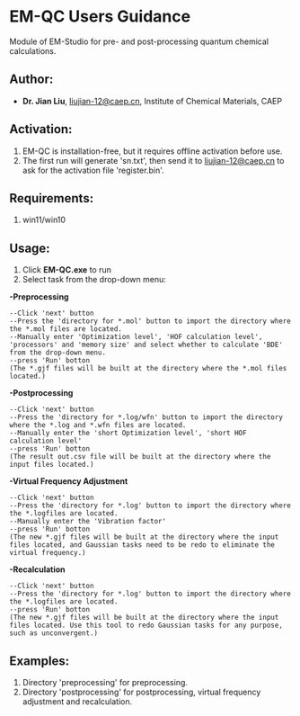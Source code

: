 # **EM-QC Users Guidance** #
Module of EM-Studio for pre- and post-processing quantum chemical calculations. 

## Author: ##
- **Dr. Jian Liu**, liujian-12@caep.cn, Institute of Chemical Materials, CAEP
## Activation: ##
1. EM-QC is installation-free, but it requires offline activation before use. 
2. The first run will generate 'sn.txt', then send it to liujian-12@caep.cn to ask for the activation file 'register.bin'.

## Requirements:  ##
1. win11/win10
## Usage: ##
1. Click **EM-QC.exe** to run
2. Select task from the drop-down menu:

**-Preprocessing**

    --Click 'next' button    
    --Press the 'directory for *.mol' button to import the directory where the *.mol files are located.
    --Manually enter 'Optimization level', 'HOF calculation level', 'processors' and 'memory size' and select whether to calculate 'BDE' from the drop-down menu.
    --press 'Run' botton
    (The *.gjf files will be built at the directory where the *.mol files located.)
**-Postprocessing**

    --Click 'next' button
    --Press the 'directory for *.log/wfn' button to import the directory where the *.log and *.wfn files are located.
    --Manually enter the 'short Optimization level', 'short HOF calculation level'
    --press 'Run' botton
    (The result out.csv file will be built at the directory where the input files located.)

**-Virtual Frequency Adjustment**

    --Click 'next' button
    --Press the 'directory for *.log' button to import the directory where the *.logfiles are located.
    --Manually enter the 'Vibration factor'
    --press 'Run' botton
    (The new *.gjf files will be built at the directory where the input files located, and Gaussian tasks need to be redo to eliminate the virtual frequency.)

**-Recalculation**

    --Click 'next' button
    --Press the 'directory for *.log' button to import the directory where the *.logfiles are located.
    --press 'Run' botton
    (The new *.gjf files will be built at the directory where the input files located. Use this tool to redo Gaussian tasks for any purpose, such as unconvergent.)

## Examples: ##
1. Directory 'preprocessing' for preprocessing.
2. Directory 'postprocessing' for postprocessing, virtual frequency adjustment and recalculation.